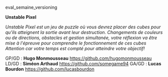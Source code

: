 eval_semaine_versioning

 **Unstable Pixel**

 *Unstable Pixel est un jeu de puzzle où vous devrez placer des cubes pour qu'ils atteignent la sortie avant leur destruction.*
 *Changements de couleurs ou de directions, obstacles et gestion simultanée, votre réflexion va être mise à l'épreuve pour comprendre le fonctionnement de ces cubes*
 *Attention car votre temps est compté pour atteindre votre objectif!*

GP/GD : __Hugo Monmousseau__ <https://github.com/hugomonmousseau>
LD/GD : __Siméon Arthaud__ <https://github.com/somegame94>
GA/GD : __Lucas Bourdon__ <https://github.com/lucasbourdon>